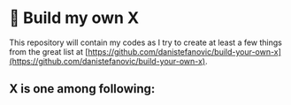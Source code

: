# 🤞 Build my own X
This repository will contain my codes as I try to create at least a few things from the great list at [https://github.com/danistefanovic/build-your-own-x](https://github.com/danistefanovic/build-your-own-x).

## X is one among following:
